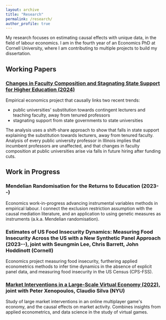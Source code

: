 ```yaml
---
layout: archive
title: "Research"
permalink: /research/
author_profile: true
---
```


My research focuses on estimating causal effects with unique data, in the field of labour economics.
I am in the fourth year of an Economics PhD at Cornell University, where I am contributing to multiple projects to build my dissertation.

## Working Papers

### [Changes in Faculty Composition and Stagnating State Support for Higher Education (2024)](https://github.com/shoganhennessy/state-funding-faculty/blob/main/state-funding-faculty-2024.pdf)

Empirical economics project that causally links two recent trends:

- public universities' substitution towards contingent lecturers and teaching faculty, away from tenured professors
- stagnating support from state governments to state universities

The analysis uses a shift-share approach to show that falls in state support explaining the substitution towards lecturers, away from tenured faculty.
Analysis of every public university professor in Illinois implies that incumbent professors are unaffected, and that changes in faculty composition at public universities arise via falls in future hiring after funding cuts.

## Work in Progress

### Mendelian Randomisation for the Returns to Education (2023--)

Economics work-in-progress advancing instrumental variables methods in empirical labour.
I connect the exclusion restriction assumption with the causal mediation literature, and an application to using genetic measures as instruments (a.k.a. Mendelian randomisation).

### Estimates of US Food Insecurity Dynamics: Measuring Food Insecurity Across the US with a New Synthetic Panel Approach (2023--), joint with Seungmin Lee, Chris Barrett, John Hoddinott (Cornell)

Economics project measuring food insecurity, furthering applied econometrics methods to infer time dynamics in the absence of explicit panel data, and measuring food insecurity in the US Census (CPS-FSS).

### [Market Interventions in a Large-Scale Virtual Economy (2022),](https://doi.org/10.48550/arXiv.2210.07970) joint with Peter Xenopoulos, Claudio Silva (NYU)

Study of large market interventions in an online multiplayer game's economy, and the causal effects on market activity.
Combines insights from applied econometrics, and data science in the study of virtual games.
